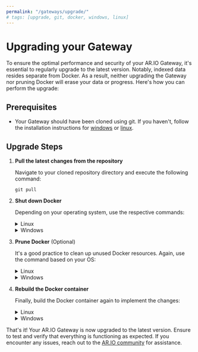 ```yaml
---
permalink: "/gateways/upgrade/"
# tags: [upgrade, git, docker, windows, linux]
---
```


# Upgrading your Gateway

To ensure the optimal performance and security of your AR.IO Gateway, it's essential to regularly upgrade to the latest version. Notably, indexed data resides separate from Docker. As a result, neither upgrading the Gateway nor pruning Docker will erase your data or progress. Here's how you can perform the upgrade:

## Prerequisites

- Your Gateway should have been cloned using git. If you haven't, follow the installation instructions for [windows](/gateways/ar-io-node/windows-setup) or [linux](/gateways/ar-io-node/linux-setup).


## Upgrade Steps

1. **Pull the latest changes from the repository**

    Navigate to your cloned repository directory and execute the following command:

    ```
    git pull
    ```

2. **Shut down Docker**

    Depending on your operating system, use the respective commands:

    <details>
    <summary>Linux</summary>

    ```
    sudo docker-compose down
    ```

    </details>

    <details>
    <summary>Windows</summary>

    ```
    docker-compose down -v
    ```

    </details>

3. **Prune Docker** (Optional)

    It's a good practice to clean up unused Docker resources. Again, use the command based on your OS:

    <details>
    <summary>Linux</summary>

    ```
    sudo docker system prune
    ```

    </details>

    <details>
    <summary>Windows</summary>

    ```
    docker system prune
    ```

    </details>

4. **Rebuild the Docker container**

    Finally, build the Docker container again to implement the changes:

    <details>
    <summary>Linux</summary>

    ```
    sudo docker-compose up -d --build 
    ```

    </details>

    <details>
    <summary>Windows</summary>

    ```
    docker-compose up -d --build 
    ```

    </details>

That's it! Your AR.IO Gateway is now upgraded to the latest version. Ensure to test and verify that everything is functioning as expected. If you encounter any issues, reach out to the [AR.IO community](https://discord.gg/7zUPfN4D6g) for assistance.
